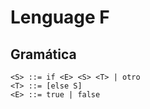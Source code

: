# Lenguage F

## Gramática

```text
<S> ::= if <E> <S> <T> | otro
<T> ::= [else S]
<E> ::= true | false
```

